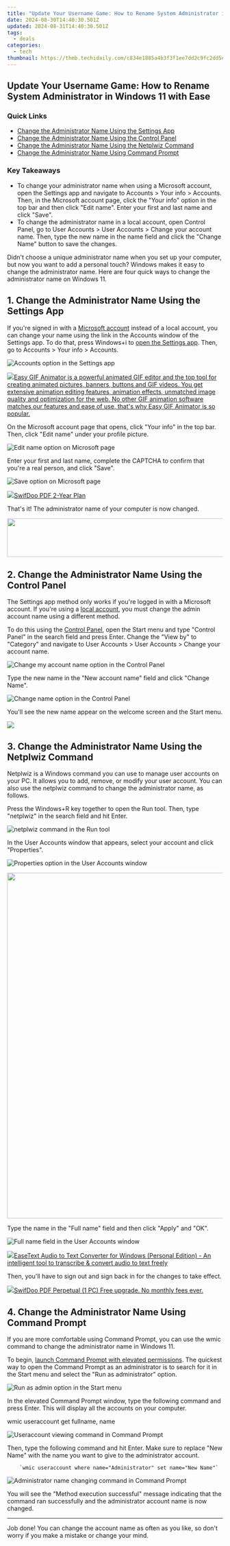 ```yaml
---
title: "Update Your Username Game: How to Rename System Administrator in Windows 11 with Ease"
date: 2024-08-30T14:40:30.501Z
updated: 2024-08-31T14:40:30.501Z
tags:
  - deals
categories:
  - tech
thumbnail: https://thmb.techidaily.com/c834e1885a4b3f3f1ee7dd2c9fc2dd5ec6f5c9eaec19dd6a1d5eb489c36a841d.jpg
---
```


## Update Your Username Game: How to Rename System Administrator in Windows 11 with Ease

### Quick Links

* [Change the Administrator Name Using the Settings App](https://visual-screen-recording.techidaily.com/new-2024-approved-comparing-recording-quality-the-pros-and-cons-of-30fps-and-60fps/)
* [Change the Administrator Name Using the Control Panel](https://extra-support.techidaily.com/updated-inside-the-world-class-editor-a-complete-guide-to-vivacuts-offerings/)
* [Change the Administrator Name Using the Netplwiz Command](https://android-unlock.techidaily.com/6-proven-ways-to-unlock-lenovo-thinkphone-phone-when-you-forget-the-password-by-drfone-android/)
* [Change the Administrator Name Using Command Prompt](https://extra-support.techidaily.com/new-premium-selection-of-budget-friendly-4k-projectors/)

### Key Takeaways

* To change your administrator name when using a Microsoft account, open the Settings app and navigate to Accounts > Your info > Accounts. Then, in the Microsoft account page, click the "Your info" option in the top bar and then click "Edit name". Enter your first and last name and click "Save".
* To change the administrator name in a local account, open Control Panel, go to User Accounts > User Accounts > Change your account name. Then, type the new name in the name field and click the "Change Name" button to save the changes.

 Didn't choose a unique administrator name when you set up your computer, but now you want to add a personal touch? Windows makes it easy to change the administrator name. Here are four quick ways to change the administrator name on Windows 11.

##  1\. Change the Administrator Name Using the Settings App

 If you're signed in with a [Microsoft account](https://sim-unlock.techidaily.com/in-2024-sim-unlock-vivo-y17s-phones-without-code-2-ways-to-remove-android-sim-lock-by-drfone-android/) instead of a local account, you can change your name using the link in the Accounts window of the Settings app. To do that, press Windows+i to [open the Settings app](https://facebook-video-footage.techidaily.com/updated-2024-approved-5-easy-ways-to-multiply-your-youtube-follower-base/). Then, go to Accounts > Your info > Accounts.

![Accounts option in the Settings app](https://static1.howtogeekimages.com/wordpress/wp-content/uploads/2023/10/accounts-option.jpg) 

<!-- affiliate ads begin -->
<a href="https://secure.2checkout.com/order/checkout.php?PRODS=174416&QTY=1&AFFILIATE=108875&CART=1"><img src="https://www.easygifanimator.net/images/gif-animator.png" border="0">Easy GIF Animator is a powerful animated GIF editor and the top tool for creating animated pictures, banners, buttons and GIF videos. You get extensive animation editing features, animation effects, unmatched image quality and optimization for the web. No other GIF animation software matches our features and ease of use, that's why Easy GIF Animator is so popular.</a>
<!-- affiliate ads end -->
 On the Microsoft account page that opens, click "Your info" in the top bar. Then, click "Edit name" under your profile picture.

![Edit name option on Microsoft page](https://static1.howtogeekimages.com/wordpress/wp-content/uploads/2023/10/edit-name-option.jpg) 

 Enter your first and last name, complete the CAPTCHA to confirm that you're a real person, and click "Save".

![Save option on Microsoft page](https://static1.howtogeekimages.com/wordpress/wp-content/uploads/2023/10/save-option-1.jpg) 

<!-- affiliate ads begin -->
<a href="https://purchase.swifdoo.com/order/checkout.php?PRODS=40002580&QTY=1&AFFILIATE=108875&CART=1"><img src="https://secure.avangate.com/images/merchant/8b932759a5a04ddb34bf79e3f9072e4b/products/3_Product%20box%20white-1024x1024.png" border="0">SwifDoo PDF 2-Year Plan</a>
<!-- affiliate ads end -->
 That's it! The administrator name of your computer is now changed.

<!-- affiliate ads begin -->
<a href="https://arkmc.pxf.io/c/5597632/427477/5172" target="_top" id="427477"><img src="//a.impactradius-go.com/display-ad/5172-427477" border="0" alt="" width="728" height="90"/></a><img height="0" width="0" src="https://arkmc.pxf.io/i/5597632/427477/5172" style="position:absolute;visibility:hidden;" border="0" />
<!-- affiliate ads end -->
##  2\. Change the Administrator Name Using the Control Panel

 The Settings app method only works if you're logged in with a Microsoft account. If you're using a [local account](https://tech-recovery.techidaily.com/protect-your-system-with-these-15-free-instant-boot-antivirus-tools/), you must change the admin account name using a different method.

 To do this using the [Control Panel](https://screen-sharing-recording.techidaily.com/new-in-2024-facetime-call-recording-securing-your-conversations/), open the Start menu and type "Control Panel" in the search field and press Enter. Change the "View by" to "Category" and navigate to User Accounts > User Accounts > Change your account name.

![Change my account name option in the Control Panel](https://static1.howtogeekimages.com/wordpress/wp-content/uploads/2023/10/change-my-account-name.jpg) 

 Type the new name in the "New account name" field and click "Change Name".

![Change name option in the Control Panel](https://static1.howtogeekimages.com/wordpress/wp-content/uploads/2023/10/change-name-option.jpg) 

 You'll see the new name appear on the welcome screen and the Start menu.

<!-- affiliate ads begin -->
<a href="https://secure.2checkout.com/order/checkout.php?PRODS=4940312&QTY=1&AFFILIATE=108875&CART=1"><img src="https://secure.avangate.com/images/merchant/333ac5d90817d69113471fbb6e531bee/sps-partnership-728x90eng.png" border="0"></a>
<!-- affiliate ads end -->
##  3\. Change the Administrator Name Using the Netplwiz Command

 Netplwiz is a Windows command you can use to manage user accounts on your PC. It allows you to add, remove, or modify your user account. You can also use the netplwiz command to change the administrator name, as follows.

 Press the Windows+R key together to open the Run tool. Then, type "netplwiz" in the search field and hit Enter.

![netplwiz command in the Run tool](https://static1.howtogeekimages.com/wordpress/wp-content/uploads/2023/10/netplwiz-command.jpg) 

 In the User Accounts window that appears, select your account and click "Properties".

![Properties option in the User Accounts window](https://static1.howtogeekimages.com/wordpress/wp-content/uploads/2023/10/properties-option-1.jpg) 

<!-- affiliate ads begin -->
<a href="https://atezr.pxf.io/c/5597632/2018605/18496" target="_top" id="2018605"><img src="//a.impactradius-go.com/display-ad/18496-2018605" border="0" alt="" width="798" height="807"/></a><img height="0" width="0" src="https://imp.pxf.io/i/5597632/2018605/18496" style="position:absolute;visibility:hidden;" border="0" />
<!-- affiliate ads end -->
 Type the name in the "Full name" field and then click "Apply" and "OK".

![Full name field in the User Accounts window](https://static1.howtogeekimages.com/wordpress/wp-content/uploads/2023/10/full-name-field-1.jpg) 

<!-- affiliate ads begin -->
<a href="https://secure.2checkout.com/order/checkout.php?PRODS=40203538&QTY=1&AFFILIATE=108875&CART=1"><img src="https://secure.avangate.com/images/merchant/cc4b82e826b52ec41c810301548e8f48/products/audio-to-text-transcription-software.png" border="0">EaseText Audio to Text Converter for Windows (Personal Edition) - An intelligent tool to transcribe & convert audio to text freely </a>
<!-- affiliate ads end -->
 Then, you'll have to sign out and sign back in for the changes to take effect.

<!-- affiliate ads begin -->
<a href="https://purchase.swifdoo.com/order/checkout.php?PRODS=40002162&QTY=1&AFFILIATE=108875&CART=1"><img src="https://secure.avangate.com/images/merchant/8b932759a5a04ddb34bf79e3f9072e4b/products/1_Product%20box%20white-1024x1024.png" border="0">SwifDoo PDF Perpetual (1 PC) Free upgrade. No monthly fees ever. 
</a>
<!-- affiliate ads end -->
##  4\. Change the Administrator Name Using Command Prompt

 If you are more comfortable using Command Prompt, you can use the wmic command to change the administrator name in Windows 11.

 To begin, [launch Command Prompt with elevated permissions](https://screen-mirror.techidaily.com/how-to-screen-mirroring-xiaomi-14-ultra-drfone-by-drfone-android/). The quickest way to open the Command Prompt as an administrator is to search for it in the Start menu and select the "Run as administrator" option.

![Run as admin option in the Start menu](https://static1.howtogeekimages.com/wordpress/wp-content/uploads/2023/10/run-as-admin-option-1.jpg) 

 In the elevated Command Prompt window, type the following command and press Enter. This will display all the accounts on your computer.

wmic useraccount get fullname, name

![Useraccount viewing command in Command Prompt](https://static1.howtogeekimages.com/wordpress/wp-content/uploads/2023/10/useraccount-viewing-command.jpg) 

 Then, type the following command and hit Enter. Make sure to replace "New Name" with the name you want to give to the administrator account.

        `wmic useraccount where name="Administrator" set name="New Name"`
    
![Administrator name changing command in Command Prompt](https://static1.howtogeekimages.com/wordpress/wp-content/uploads/2023/10/administrator-name-changing-command.jpg) 

 You will see the "Method execution successful" message indicating that the command ran successfully and the administrator account name is now changed.

---

 Job done! You can change the account name as often as you like, so don't worry if you make a mistake or change your mind.

<ins class="adsbygoogle"
     style="display:block"
     data-ad-format="autorelaxed"
     data-ad-client="ca-pub-7571918770474297"
     data-ad-slot="1223367746"></ins>



<ins class="adsbygoogle"
     style="display:block"
     data-ad-client="ca-pub-7571918770474297"
     data-ad-slot="8358498916"
     data-ad-format="auto"
     data-full-width-responsive="true"></ins>


